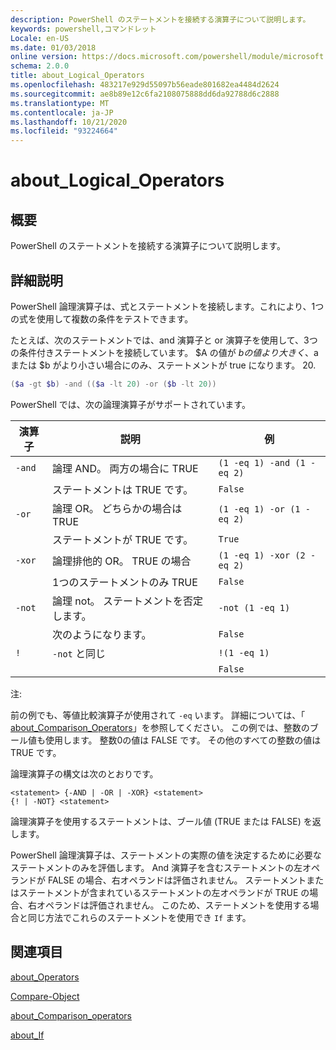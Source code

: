 ```yaml
---
description: PowerShell のステートメントを接続する演算子について説明します。
keywords: powershell,コマンドレット
Locale: en-US
ms.date: 01/03/2018
online version: https://docs.microsoft.com/powershell/module/microsoft.powershell.core/about/about_logical_operators?view=powershell-6&WT.mc_id=ps-gethelp
schema: 2.0.0
title: about_Logical_Operators
ms.openlocfilehash: 483217e929d55097b56eade801682ea4484d2624
ms.sourcegitcommit: ae8b89e12c6fa2108075888dd6da92788d6c2888
ms.translationtype: MT
ms.contentlocale: ja-JP
ms.lasthandoff: 10/21/2020
ms.locfileid: "93224664"
---
```

# <a name="about_logical_operators"></a>about_Logical_Operators

## <a name="short-description"></a>概要
PowerShell のステートメントを接続する演算子について説明します。

## <a name="long-description"></a>詳細説明

PowerShell 論理演算子は、式とステートメントを接続します。これにより、1つの式を使用して複数の条件をテストできます。

たとえば、次のステートメントでは、and 演算子と or 演算子を使用して、3つの条件付きステートメントを接続しています。 $A の値が $b の値より大きく、$a または $b がより小さい場合にのみ、ステートメントが true になります。
20.

```powershell
($a -gt $b) -and (($a -lt 20) -or ($b -lt 20))
```

PowerShell では、次の論理演算子がサポートされています。

|演算子|説明                        |例                   |
|--------|-----------------------------------|--------------------------|
|`-and`  |論理 AND。 両方の場合に TRUE        |`(1 -eq 1) -and (1 -eq 2)`|
|        |ステートメントは TRUE です。               |`False`                   |
|`-or`   |論理 OR。 どちらかの場合は TRUE       |`(1 -eq 1) -or (1 -eq 2)` |
|        |ステートメントが TRUE です。                 |`True`                    |
|`-xor`  |論理排他的 OR。 TRUE の場合    |`(1 -eq 1) -xor (2 -eq 2)`|
|        |1つのステートメントのみ TRUE         |`False`                   |
|`-not`  |論理 not。 ステートメントを否定します。 |`-not (1 -eq 1)`          |
|        |次のようになります。                      |`False`                   |
|`!`     |`-not` と同じ                     |`!(1 -eq 1)`              |
|        |                                   |`False`                   |

 注:

前の例でも、等値比較演算子が使用されて `-eq` います。 詳細については、「 [about_Comparison_Operators](about_Comparison_Operators.md)」を参照してください。 この例では、整数のブール値も使用します。 整数0の値は FALSE です。 その他のすべての整数の値は TRUE です。

論理演算子の構文は次のとおりです。

```
<statement> {-AND | -OR | -XOR} <statement>
{! | -NOT} <statement>
```

論理演算子を使用するステートメントは、ブール値 (TRUE または FALSE) を返します。

PowerShell 論理演算子は、ステートメントの実際の値を決定するために必要なステートメントのみを評価します。 And 演算子を含むステートメントの左オペランドが FALSE の場合、右オペランドは評価されません。
ステートメントまたはステートメントが含まれているステートメントの左オペランドが TRUE の場合、右オペランドは評価されません。 このため、ステートメントを使用する場合と同じ方法でこれらのステートメントを使用でき `If` ます。

## <a name="see-also"></a>関連項目

[about_Operators](about_Operators.md)

[Compare-Object](xref:Microsoft.PowerShell.Utility.Compare-Object)

[about_Comparison_operators](about_Comparison_Operators.md)

[about_If](about_If.md)

